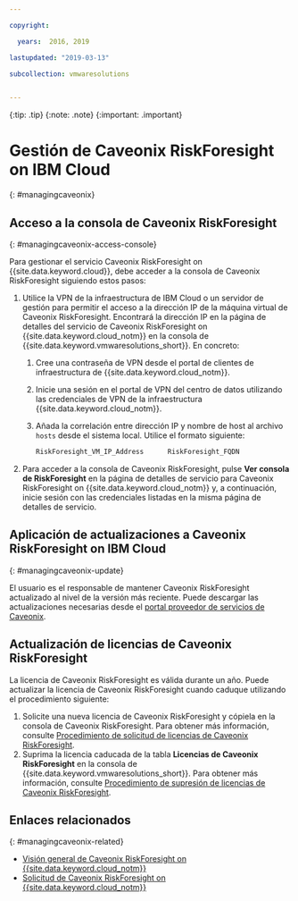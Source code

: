 ```yaml
---

copyright:

  years:  2016, 2019

lastupdated: "2019-03-13"

subcollection: vmwaresolutions


---
```


{:tip: .tip}
{:note: .note}
{:important: .important}

# Gestión de Caveonix RiskForesight on IBM Cloud
{: #managingcaveonix}

## Acceso a la consola de Caveonix RiskForesight
{: #managingcaveonix-access-console}

Para gestionar el servicio Caveonix RiskForesight on {{site.data.keyword.cloud}}, debe acceder a la consola de Caveonix RiskForesight siguiendo estos pasos:

1. Utilice la VPN de la infraestructura de IBM Cloud o un servidor de gestión para permitir el acceso a la dirección IP de la máquina virtual de Caveonix RiskForesight. Encontrará la dirección IP en la página de detalles del servicio de Caveonix RiskForesight on {{site.data.keyword.cloud_notm}} en la consola de {{site.data.keyword.vmwaresolutions_short}}. En concreto:
   1. Cree una contraseña de VPN desde el portal de clientes de infraestructura de {{site.data.keyword.cloud_notm}}.
   2. Inicie una sesión en el portal de VPN del centro de datos utilizando las credenciales de VPN de la infraestructura {{site.data.keyword.cloud_notm}}.
   3. Añada la correlación entre dirección IP y nombre de host al archivo `hosts` desde el sistema local. Utilice el formato siguiente:

      ```javascript
      RiskForesight_VM_IP_Address      RiskForesight_FQDN
      ```
2. Para acceder a la consola de Caveonix RiskForesight, pulse **Ver consola de RiskForesight** en la página de detalles de servicio para Caveonix RiskForesight on {{site.data.keyword.cloud_notm}} y, a continuación, inicie sesión con las credenciales listadas en la misma página de detalles de servicio.

## Aplicación de actualizaciones a Caveonix RiskForesight on IBM Cloud
{: #managingcaveonix-update}

El usuario es el responsable de mantener Caveonix RiskForesight actualizado al nivel de la versión más reciente. Puede descargar las actualizaciones necesarias desde el [portal proveedor de servicios de Caveonix](https://support.caveonix.com).

## Actualización de licencias de Caveonix RiskForesight

La licencia de Caveonix RiskForesight es válida durante un año. Puede actualizar la licencia de Caveonix RiskForesight cuando caduque utilizando el procedimiento siguiente:
1. Solicite una nueva licencia de Caveonix RiskForesight y cópiela en la consola de Caveonix RiskForesight. Para obtener más información, consulte [Procedimiento de solicitud de licencias de Caveonix RiskForesight](/docs/services/vmwaresolutions?topic=vmware-solutions-caveonix_license_ordering#caveonix_license_ordering-procedure).
2. Suprima la licencia caducada de la tabla **Licencias de Caveonix RiskForesight** en la consola de {{site.data.keyword.vmwaresolutions_short}}. Para obtener más información, consulte [Procedimiento de supresión de licencias de Caveonix RiskForesight](/docs/services/vmwaresolutions?topic=vmware-solutions-caveonix_license_managing#caveonix_license_managing_procedure-delete).

## Enlaces relacionados
{: #managingcaveonix-related}

* [Visión general de Caveonix RiskForesight on {{site.data.keyword.cloud_notm}}](/docs/services/vmwaresolutions/services?topic=vmware-solutions-caveonix_considerations)
* [Solicitud de Caveonix RiskForesight on {{site.data.keyword.cloud_notm}}](/docs/services/vmwaresolutions/services?topic=vmware-solutions-caveonix_ordering)
